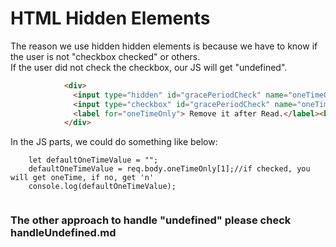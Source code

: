 # HTML Hidden Elements  
The reason we use hidden hidden elements is because we have to know if the user is not "checkbox checked" or others.  
If the user did not check the checkbox, our JS will get "undefined".  

``` HTML  
            <div>
              <input type="hidden" id="gracePeriodCheck" name="oneTimeOnly" value="nn" >
              <input type="checkbox" id="gracePeriodCheck" name="oneTimeOnly" value="oneTime" checked >
              <label for="oneTimeOnly"> Remove it after Read.</label><br>
            </div>
```


In the JS parts, we could do something like below:  
``` JS  
    let defaultOneTimeValue = "";
    defaultOneTimeValue = req.body.oneTimeOnly[1];//if checked, you will get oneTime, if no, get 'n'
    console.log(defaultOneTimeValue);  
    
```  

### The other approach to handle "undefined" please check handleUndefined.md   
